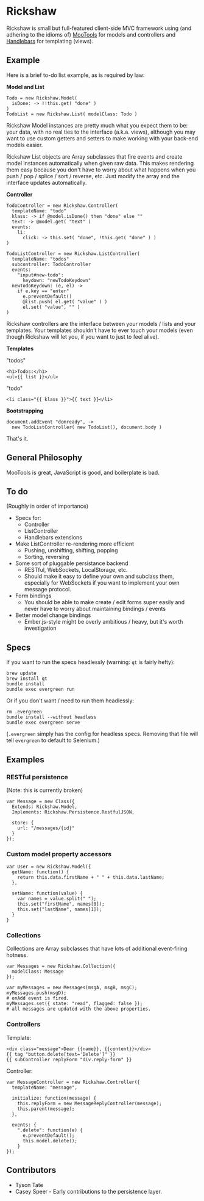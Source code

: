 Rickshaw
========

Rickshaw is small but full-featured client-side MVC framework using (and
adhering to the idioms of) [MooTools][mootools] for models and controllers and
[Handlebars][handlebars] for templating (views).

Example
-------

Here is a brief to-do list example, as is required by law:

**Model and List**

    Todo = new Rickshaw.Model(
      isDone: -> !!this.get( "done" )
    )
    TodoList = new Rickshaw.List( modelClass: Todo )

Rickshaw Model instances are pretty much what you expect them to be: your data,
with no real ties to the interface (a.k.a. views), although you may want to use
custom getters and setters to make working with your back-end models easier.

Rickshaw List objects are Array subclasses that fire events and create model
instances automatically when given raw data. This makes rendering them easy
because you don't have to worry about what happens when you push / pop /
splice / sort / reverse, etc. Just modify the array and the interface updates
automatically.

**Controller**

    TodoController = new Rickshaw.Controller(
      templateName: "todo"
      klass: -> if @model.isDone() then "done" else ""
      text: -> @model.get( "text" )
      events:
        li:
          click: -> this.set( "done", !this.get( "done" ) )
    )
    
    TodoListController = new Rickshaw.ListController(
      templateName: "todos"
      subcontroller: TodoController
      events:
        "input#new-todo":
          keydown: "newTodoKeydown"
      newTodoKeydown: (e, el) ->
        if e.key == "enter"
          e.preventDefault()
          @list.push( el.get( "value" ) )
          el.set( "value", "" )
    )

Rickshaw controllers are the interface between your models / lists and your
templates. Your templates shouldn't have to ever touch your models (even
though Rickshaw will let you, if you want to just to feel alive).

**Templates**

"todos"

    <h1>Todos:</h1>
    <ul>{{ list }}</ul>

"todo"

    <li class="{{ klass }}">{{ text }}</li>

**Bootstrapping**

    document.addEvent "domready", ->
      new TodoListController( new TodoList(), document.body )

That's it.

[mootools]: http://mootools.net
[handlebars]: http://TODO.com

General Philosophy
------------------

MooTools is great, JavaScript is good, and boilerplate is bad.

To do
-----

(Roughly in order of importance)

* Specs for:
  * Controller
  * ListController
  * Handlebars extensions
* Make ListController re-rendering more efficient
  * Pushing, unshifting, shifting, popping
  * Sorting, reversing
* Some sort of pluggable persistance backend
  * RESTful, WebSockets, LocalStorage, etc.
  * Should make it easy to define your own and subclass them, especially for
    WebSockets if you want to implement your own message protocol.
* Form bindings
  * You should be able to make create / edit forms super easily and never
    have to worry about maintaining bindings / events
* Better model change bindings
  * Ember.js-style might be overly ambitious / heavy, but it's worth
    investigation

Specs
-----

If you want to run the specs headlessly (warning: `qt` is fairly hefty):

    brew update
    brew install qt
    bundle install
    bundle exec evergreen run

Or if you don't want / need to run them headlessly:

    rm .evergreen
    bundle install --without headless
    bundle exec evergreen serve

(`.evergreen` simply has the config for headless specs. Removing that file
will tell `evergreen` to default to Selenium.)

Examples
--------

### RESTful persistence ###

(Note: this is currently broken)

    var Message = new Class({
      Extends: Rickshaw.Model,
      Implements: Rickshaw.Persistence.RestfulJSON,
    
      store: {
        url: "/messages/{id}"
      }
    });

### Custom model property accessors ###

    var User = new Rickshaw.Model({
      getName: function() {
        return this.data.firstName + " " + this.data.lastName;
      },

      setName: function(value) {
        var names = value.split(" ");
        this.set("firstName", names[0]);
        this.set("lastName", names[1]);
      }
    }

### Collections ###

Collections are Array subclasses that have lots of additional event-firing
hotness.

    var Messages = new Rickshaw.Collection({
      modelClass: Message
    });
    
    var myMessages = new Messages(msgA, msgB, msgC);
    myMessages.push(msgD);
    # onAdd event is fired.
    myMessages.set({ state: "read", flagged: false });
    # all messages are updated with the above properties.

### Controllers ###

Template:

    <div class="message">Dear {{name}}, {{content}}</div>
    {{ tag "button.delete[text='Delete']" }}
    {{ subController replyForm "div.reply-form" }}

Controller:

    var MessageController = new Rickshaw.Controller({
      templateName: "message",

      initialize: function(message) {
        this.replyForm = new MessageReplyController(message);
        this.parent(message);
      },

      events: {
        ".delete": function(e) {
          e.preventDefault();
          this.model.delete();
        }
    });

Contributors
------------

* Tyson Tate
* Casey Speer - Early contributions to the persistence layer.
